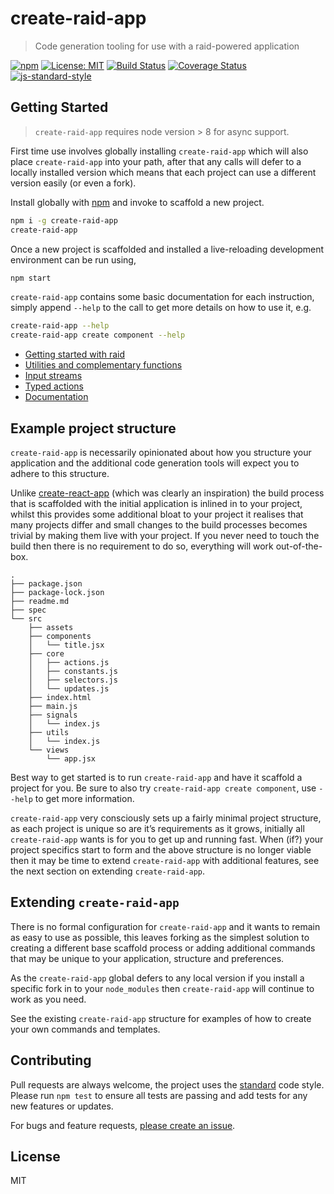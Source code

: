 
# create-raid-app

> Code generation tooling for use with a raid-powered application

[![npm](https://img.shields.io/npm/v/create-raid-app.svg?style=flat)](https://www.npmjs.com/package/create-raid-app)
[![License: MIT](https://img.shields.io/badge/License-MIT-yellow.svg)](https://opensource.org/licenses/MIT)
[![Build Status](https://travis-ci.org/mattstyles/raid.svg?branch=master)](https://travis-ci.org/mattstyles/raid)
[![Coverage Status](https://coveralls.io/repos/mattstyles/raid/badge.svg?branch=master&service=github)](https://coveralls.io/github/mattstyles/raid?branch=master)
[![js-standard-style](https://img.shields.io/badge/code%20style-standard-brightgreen.svg)](http://standardjs.com/)

## Getting Started

> `create-raid-app` requires node version > 8 for async support.

First time use involves globally installing `create-raid-app` which will also place `create-raid-app` into your path, after that any calls will defer to a locally installed version which means that each project can use a different version easily (or even a fork).

Install globally with [npm](https://npmjs.com) and invoke to scaffold a new project.

```sh
npm i -g create-raid-app
create-raid-app
```

Once a new project is scaffolded and installed a live-reloading development environment can be run using,

```sh
npm start
```

`create-raid-app` contains some basic documentation for each instruction, simply append `--help` to the call to get more details on how to use it, e.g.

```sh
create-raid-app --help
create-raid-app create component --help
```

* [Getting started with raid](https://github.com/mattstyles/raid/tree/master/packages/raid)
* [Utilities and complementary functions](https://github.com/mattstyles/raid/tree/master/packages/raid-addons)
* [Input streams](https://github.com/mattstyles/raid/tree/master/packages/raid-streams)
* [Typed actions](https://github.com/mattstyles/raid/tree/master/packages/raid-fl)
* [Documentation](https://mattstyles.github.io/raid/)

## Example project structure

`create-raid-app` is necessarily opinionated about how you structure your application and the additional code generation tools will expect you to adhere to this structure.

Unlike [create-react-app](https://www.npmjs.com/package/create-react-app) (which was clearly an inspiration) the build process that is scaffolded with the initial application is inlined in to your project, whilst this provides some additional bloat to your project it realises that many projects differ and small changes to the build processes becomes trivial by making them live with your project. If you never need to touch the build then there is no requirement to do so, everything will work out-of-the-box.

```
.
├── package.json
├── package-lock.json
├── readme.md
├── spec
└── src
    ├── assets
    ├── components
    │   └── title.jsx
    ├── core
    │   ├── actions.js
    │   ├── constants.js
    │   ├── selectors.js
    │   └── updates.js
    ├── index.html
    ├── main.js
    ├── signals
    │   └── index.js
    ├── utils
    │   └── index.js
    └── views
        └── app.jsx
```

Best way to get started is to run `create-raid-app` and have it scaffold a project for you. Be sure to also try `create-raid-app create component`, use `--help` to get more information.

`create-raid-app` very consciously sets up a fairly minimal project structure, as each project is unique so are it’s requirements as it grows, initially all `create-raid-app` wants is for you to get up and running fast. When (if?) your project specifics start to form and the above structure is no longer viable then it may be time to extend `create-raid-app` with additional features, see the next section on extending `create-raid-app`.

## Extending `create-raid-app`

There is no formal configuration for `create-raid-app` and it wants to remain as easy to use as possible, this leaves forking as the simplest solution to creating a different base scaffold process or adding additional commands that may be unique to your application, structure and preferences.

As the `create-raid-app` global defers to any local version if you install a specific fork in to your `node_modules` then `create-raid-app` will continue to work as you need.

See the existing `create-raid-app` structure for examples of how to create your own commands and templates.

## Contributing

Pull requests are always welcome, the project uses the [standard](http://standardjs.com) code style. Please run `npm test` to ensure all tests are passing and add tests for any new features or updates.

For bugs and feature requests, [please create an issue](https://github.com/mattstyles/raid/issues).

## License

MIT
